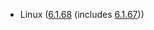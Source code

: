 - Linux ([6.1.68](https://git.kernel.org/pub/scm/linux/kernel/git/stable/linux.git/tag/?h=v6.1.68) (includes [6.1.67](https://lwn.net/Articles/954455)))
